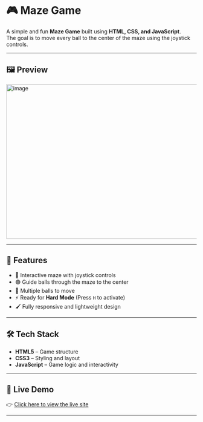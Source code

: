 # 🎮 Maze Game

A simple and fun **Maze Game** built using **HTML, CSS, and JavaScript**.  
The goal is to move every ball to the center of the maze using the joystick controls.

---

## 🖼️ Preview

<img width="604" height="408" alt="image" src="https://github.com/user-attachments/assets/57a3e042-176e-4ef6-8a94-fed0250bc14b" />


---

## 🚀 Features
- 🎯 Interactive maze with joystick controls
- 🟢 Guide balls through the maze to the center
- 🔄 Multiple balls to move
- ⚡ Ready for **Hard Mode** (Press `H` to activate)
- 🖌️ Fully responsive and lightweight design

---

## 🛠️ Tech Stack
- **HTML5** – Game structure  
- **CSS3** – Styling and layout  
- **JavaScript** – Game logic and interactivity  

---

## 🚀 Live Demo
👉 [Click here to view the live site](https://sumanthtc15.github.io/Escape-Room-Game-Website/)  

---



